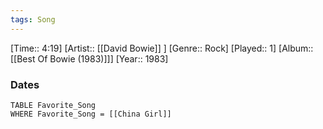 ```yaml
---
tags: Song  
---
```

[Time:: 4:19]
[Artist:: [[David Bowie]] ]
[Genre:: Rock]
[Played:: 1]
[Album:: [[Best Of Bowie (1983)]]]
[Year:: 1983]
### Dates
````dataview
TABLE Favorite_Song
WHERE Favorite_Song = [[China Girl]]
````